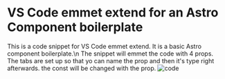 # VS Code emmet extend for an Astro Component boilerplate
This is a code snippet for VS Code emmet extend. It is a basic Astro component boilerplate.\n
The snippet will emmet the code with 4 props. The tabs are set up so that yo can name the prop and then it's type right afterwards. the const will be changed with the prop.
![code](https://github.com/dansasser/vscode_emmet_for_astro_compnent_boilerplate/assets/36682714/98e41c0f-fc70-4397-9352-9d9c1fc7cf4f)
